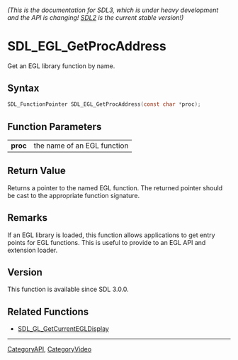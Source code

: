 ###### (This is the documentation for SDL3, which is under heavy development and the API is changing! [SDL2](https://wiki.libsdl.org/SDL2/) is the current stable version!)
# SDL_EGL_GetProcAddress

Get an EGL library function by name.

## Syntax

```c
SDL_FunctionPointer SDL_EGL_GetProcAddress(const char *proc);

```

## Function Parameters

|              |                             |
| ------------ | --------------------------- |
| **proc**     | the name of an EGL function |

## Return Value

Returns a pointer to the named EGL function. The returned pointer should be
cast to the appropriate function signature.

## Remarks

If an EGL library is loaded, this function allows applications to get entry
points for EGL functions. This is useful to provide to an EGL API and
extension loader.

## Version

This function is available since SDL 3.0.0.

## Related Functions

* [SDL_GL_GetCurrentEGLDisplay](SDL_GL_GetCurrentEGLDisplay)

----
[CategoryAPI](CategoryAPI), [CategoryVideo](CategoryVideo)

